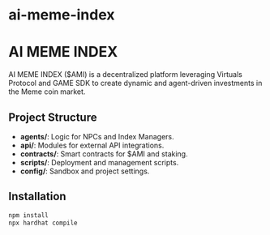 # ai-meme-index
# AI MEME INDEX

AI MEME INDEX ($AMI) is a decentralized platform leveraging Virtuals Protocol and GAME SDK to create dynamic and agent-driven investments in the Meme coin market.

## Project Structure
- **agents/**: Logic for NPCs and Index Managers.
- **api/**: Modules for external API integrations.
- **contracts/**: Smart contracts for $AMI and staking.
- **scripts/**: Deployment and management scripts.
- **config/**: Sandbox and project settings.

## Installation
```bash
npm install
npx hardhat compile
```
